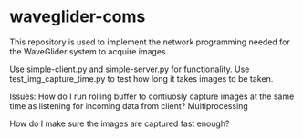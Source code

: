 # waveglider-coms
This repository is used to implement the network programming needed for the WaveGlider system to acquire images.

Use simple-client.py and simple-server.py for functionality. Use test_img_capture_time.py to test how long it takes images to be taken.

Issues:
How do I run rolling buffer to contiuosly capture images at the same time as listening for incoming data from client?
Multiprocessing

How do I make sure the images are captured fast enough?